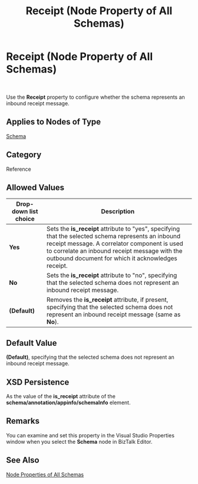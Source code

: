 ﻿---
title: Receipt (Node Property of All Schemas)
TOCTitle: Receipt (Node Property of All Schemas)
ms:assetid: 80f2054e-09a1-46b5-9695-b1fd6891c6e6
ms:mtpsurl: https://msdn.microsoft.com/library/Aa561073(v=BTS.80)
ms:contentKeyID: 51529276
ms.date: 08/30/2017
mtps_version: v=BTS.80
---

# Receipt (Node Property of All Schemas)

 

Use the **Receipt** property to configure whether the schema represents an inbound receipt message.

## Applies to Nodes of Type

[Schema](schema-node-properties.md)

## Category

Reference

## Allowed Values

<table>
<thead>
<tr class="header">
<th>Drop-down list choice</th>
<th>Description</th>
</tr>
</thead>
<tbody>
<tr class="odd">
<td><strong>Yes</strong></td>
<td>Sets the <strong>is_receipt</strong> attribute to &quot;yes&quot;, specifying that the selected schema represents an inbound receipt message. A correlator component is used to correlate an inbound receipt message with the outbound document for which it acknowledges receipt.</td>
</tr>
<tr class="even">
<td><strong>No</strong></td>
<td>Sets the <strong>is_receipt</strong> attribute to &quot;no&quot;, specifying that the selected schema does not represent an inbound receipt message.</td>
</tr>
<tr class="odd">
<td><strong>(Default)</strong></td>
<td>Removes the <strong>is_receipt</strong> attribute, if present, specifying that the selected schema does not represent an inbound receipt message (same as <strong>No</strong>).</td>
</tr>
</tbody>
</table>


## Default Value

**(Default)**, specifying that the selected schema does not represent an inbound receipt message.

## XSD Persistence

As the value of the **is\_receipt** attribute of the **schema/annotation/appinfo/schemaInfo** element.

## Remarks

You can examine and set this property in the Visual Studio Properties window when you select the **Schema** node in BizTalk Editor.

## See Also

[Node Properties of All Schemas](node-properties-of-all-schemas.md)

